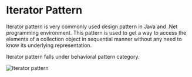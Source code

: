 # Iterator Pattern 

Iterator pattern is very commonly used design pattern in Java and .Net programming environment. This pattern is used to get a way to access the elements of a collection object in sequential manner without any need to know its underlying representation.

Iterator pattern falls under behavioral pattern category.

![Iterator pattern ](https://1.bp.blogspot.com/-s1BPjZNca-E/X2clJ_Nq-FI/AAAAAAAAAng/npLpvXKBvZ8J-E7D6fb8A2oR0lKp_cyKgCNcBGAsYHQ/s0/Iterator_Pattern.jpg)